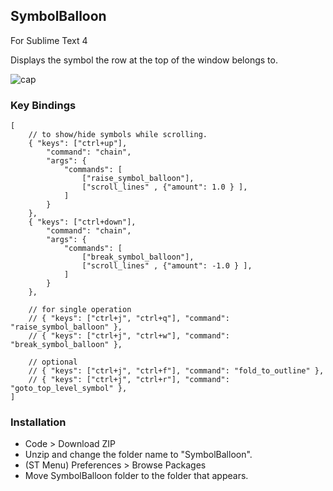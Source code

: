 ## SymbolBalloon

For Sublime Text 4

Displays the symbol the row at the top of the window belongs to.

![cap](https://user-images.githubusercontent.com/123632250/233623111-6da3c17f-a99c-4704-9633-12cde2b90cb4.PNG)


### Key Bindings

```
[
	// to show/hide symbols while scrolling.
	{ "keys": ["ctrl+up"], 
		"command": "chain",
		"args": {
			"commands": [
				["raise_symbol_balloon"],
				["scroll_lines" , {"amount": 1.0 } ],
			]
		}
	},
	{ "keys": ["ctrl+down"], 
		"command": "chain",
		"args": {
			"commands": [
				["break_symbol_balloon"],
				["scroll_lines" , {"amount": -1.0 } ],
			]
		}
	},

	// for single operation
	// { "keys": ["ctrl+j", "ctrl+q"], "command": "raise_symbol_balloon" },
	// { "keys": ["ctrl+j", "ctrl+w"], "command": "break_symbol_balloon" },

	// optional
	// { "keys": ["ctrl+j", "ctrl+f"], "command": "fold_to_outline" },
	// { "keys": ["ctrl+j", "ctrl+r"], "command": "goto_top_level_symbol" },
]
```

### Installation

- Code > Download ZIP
- Unzip and change the folder name to "SymbolBalloon".
- (ST Menu) Preferences > Browse Packages
- Move SymbolBalloon folder to the folder that appears.